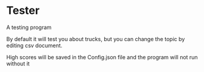 # Tester
A testing program

By default it will test you about trucks, but you can change the topic by editing csv document.

High scores will be saved in the Config.json file and the program will not run without it
